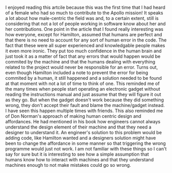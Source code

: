 I enjoyed reading this artcile because this was the first time that I had heard of a female who had so much to contribute to the Apollo mission! It speaks a lot about how male-centric the field was and, to a certain extent, still is considering that not a lot of people working in software know about her and her contributions. 
One point in the article that I found really interesting was how everyone, except for Hamilton, assumed that humans are perfect and that there is no need to account for any sort of human error in the code. The fact that these were all super experienced and knowledgable people makes it even more ironic. They put too much confidence in the human brain and just took it as a matter of fact that any errors that would happen would be commited by the machine and that the humans dealing with everything related to the project would never be responsible for an error. Turns out, even though Hamilton included a note to prevent the error for being commited by a human, it still happened and a solution needed to be found at that moment with not a lot of time to think of one. This reminded me of the many times when people start operating an electronic gadget without reading the instructions manual and just assume that they will figure it out as they go. But when the gadget doesn't work because they did something wrong, they don't accept their fault and blame the machine/gadget instead. I have seen this happen multiple times with friends. This also reminded me of Don Norman's approach of making human centric design and affordances. He had mentioned in his book how engineers cannot always understand the design element of their machine and that they need a designer to understand it. An engineer's solution to this problem would be adding code, like Hamilton wanted and a designers solution might have been to change the affordance in some manner so that triggering the wrong programme would just not work. I am not familiar with these things so I can't say for sure but it is interesting to see how a simple assumption that humans know how to interact with machines and that they understand machines enough to not make mistakes could go so wrong.
